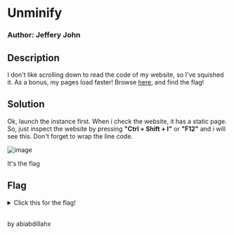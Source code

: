 # Unminify
### Author: Jeffery John

## Description
I don't like scrolling down to read the code of my website, so I've squished it. As a bonus, my pages load faster!
Browse [here](http://titan.picoctf.net:61566/), and find the flag!

## Solution
Ok, launch the instance first.
When i check the website, it has a static page. So, just inspect the website by pressing **"Ctrl + Shift + I"** or **"F12"** and i will see this. Don't forget to wrap the line code.

![image](https://github.com/user-attachments/assets/89739871-3c6d-4272-93fe-6a3078a796b0)

It's the flag

## Flag
<details>
  <summary>Click this for the flag!</summary>

  ```
    picoCTF{pr3tty_c0d3_b99eb82e}
  ```
</details>

<br>
<p>by abiabdillahx</p>
